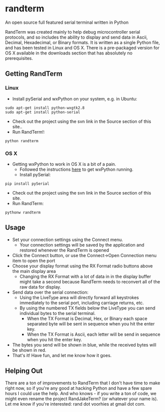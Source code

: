 randterm
========

An open source full featured serial terminal written in Python

RandTerm was created mainly to help debug microcontroller serial protocols, and
so includes the ability to display and send data in Ascii, Decimal,
Hexadecimal, or Binary formats. It is written as a single Python file, and has
been tested in Linux and OS X. There is a pre-packaged version for OS
X available in the downloads section that has absolutely no prerequisites.

## Getting RandTerm

### Linux

- Install pySerial and wxPython on your system, e.g. in Ubuntu:

```{bash}
sudo apt-get install python-wxgtk2.8 
sudo apt-get install python-serial
```

- Check out the project using the svn link in the Source section of this site..
- Run RandTerm!:

```{bash}
python randterm
```

### OS X

- Getting wxPython to work in OS X is a bit of a pain.
  - Followed the instructions [here](http://batok.github.com/virtualenvwxp/) to get wxPython running.
  - Install pySerial:

```{bash}
pip install pySerial 
```

- Check out the project using the svn link in the Source section of this site.
- Run RandTerm:

```{bash}
pythonw randterm 
```

## Usage

- Set your connection settings using the Connect menu.
  - Your connection settings will be saved by the application and restored whenever the RandTerm is opened
- Click the Connect button, or use the Connect->Open Connection menu item to open the port
- Choose your display format using the RX Format radio buttons above the main display area
  - Changing the RX Format with a lot of data in in the display buffer might take a second because RandTerm needs to reconvert all of the raw data for display.
- Send data over the serial connection:
  - Using the LiveType area will directly forward all keystrokes immediately to the serial port, including carriage returns, etc.
  - By using the numbered TX fields below the LiveType you can send individual bytes to the serial terminal.
    - When the TX Format is Decimal, Hex, or Binary each space separated byte will be sent in sequence when you hit the enter key.
    - When the TX Format is Ascii, each letter will be send in sequence when you hit the enter key.
- The bytes you send will be shown in blue, while the received bytes will be shown in red.
- That's it! Have fun, and let me know how it goes.

## Helping Out

There are a ton of improvements to RandTerm that I don't have time to make
right now, so if you're any good at hacking Python and have a few spare hours
I could use the help. And who knows - if you write a ton of code, we might even
rename the project RandJakeTerm? (or whatever your name is). Let me know if
you're interested: rand dot voorhies at gmail dot com.
